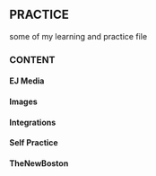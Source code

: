 ## PRACTICE
some of my learning and practice file

### CONTENT
#### EJ Media
#### Images
#### Integrations
#### Self Practice
#### TheNewBoston